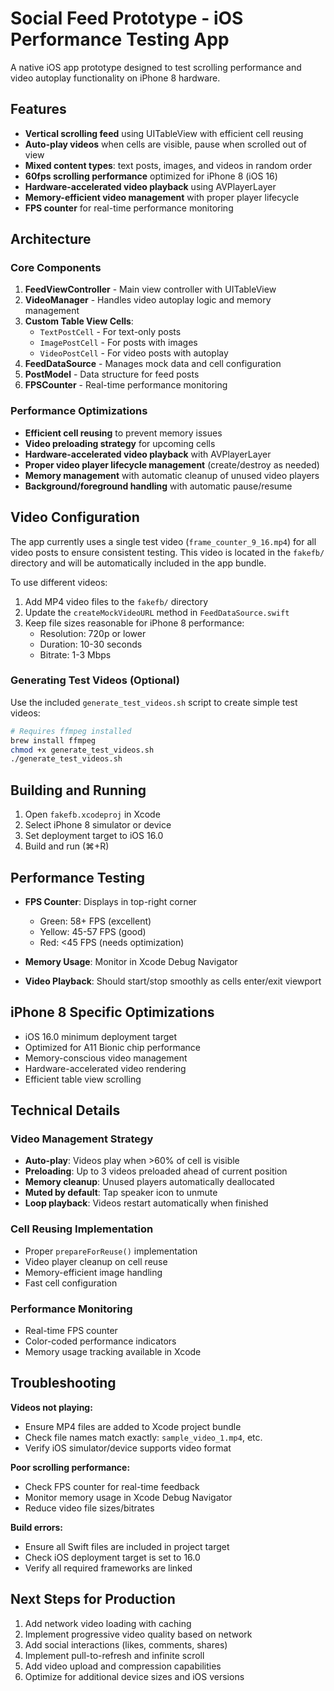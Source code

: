 # Social Feed Prototype - iOS Performance Testing App

A native iOS app prototype designed to test scrolling performance and video autoplay functionality on iPhone 8 hardware.

## Features

- **Vertical scrolling feed** using UITableView with efficient cell reusing
- **Auto-play videos** when cells are visible, pause when scrolled out of view
- **Mixed content types**: text posts, images, and videos in random order
- **60fps scrolling performance** optimized for iPhone 8 (iOS 16)
- **Hardware-accelerated video playback** using AVPlayerLayer
- **Memory-efficient video management** with proper player lifecycle
- **FPS counter** for real-time performance monitoring

## Architecture

### Core Components

1. **FeedViewController** - Main view controller with UITableView
2. **VideoManager** - Handles video autoplay logic and memory management
3. **Custom Table View Cells**:
   - `TextPostCell` - For text-only posts
   - `ImagePostCell` - For posts with images
   - `VideoPostCell` - For video posts with autoplay
4. **FeedDataSource** - Manages mock data and cell configuration
5. **PostModel** - Data structure for feed posts
6. **FPSCounter** - Real-time performance monitoring

### Performance Optimizations

- **Efficient cell reusing** to prevent memory issues
- **Video preloading strategy** for upcoming cells
- **Hardware-accelerated video playback** with AVPlayerLayer
- **Proper video player lifecycle management** (create/destroy as needed)
- **Memory management** with automatic cleanup of unused video players
- **Background/foreground handling** with automatic pause/resume

## Video Configuration

The app currently uses a single test video (`frame_counter_9_16.mp4`) for all video posts to ensure consistent testing. This video is located in the `fakefb/` directory and will be automatically included in the app bundle.

To use different videos:

1. Add MP4 video files to the `fakefb/` directory
2. Update the `createMockVideoURL` method in `FeedDataSource.swift`
3. Keep file sizes reasonable for iPhone 8 performance:
   - Resolution: 720p or lower  
   - Duration: 10-30 seconds
   - Bitrate: 1-3 Mbps

### Generating Test Videos (Optional)

Use the included `generate_test_videos.sh` script to create simple test videos:

```bash
# Requires ffmpeg installed
brew install ffmpeg
chmod +x generate_test_videos.sh
./generate_test_videos.sh
```

## Building and Running

1. Open `fakefb.xcodeproj` in Xcode
2. Select iPhone 8 simulator or device
3. Set deployment target to iOS 16.0
4. Build and run (⌘+R)

## Performance Testing

- **FPS Counter**: Displays in top-right corner
  - Green: 58+ FPS (excellent)
  - Yellow: 45-57 FPS (good)
  - Red: <45 FPS (needs optimization)

- **Memory Usage**: Monitor in Xcode Debug Navigator
- **Video Playback**: Should start/stop smoothly as cells enter/exit viewport

## iPhone 8 Specific Optimizations

- iOS 16.0 minimum deployment target
- Optimized for A11 Bionic chip performance
- Memory-conscious video management
- Hardware-accelerated video rendering
- Efficient table view scrolling

## Technical Details

### Video Management Strategy

- **Auto-play**: Videos play when >60% of cell is visible
- **Preloading**: Up to 3 videos preloaded ahead of current position
- **Memory cleanup**: Unused players automatically deallocated
- **Muted by default**: Tap speaker icon to unmute
- **Loop playback**: Videos restart automatically when finished

### Cell Reusing Implementation

- Proper `prepareForReuse()` implementation
- Video player cleanup on cell reuse
- Memory-efficient image handling
- Fast cell configuration

### Performance Monitoring

- Real-time FPS counter
- Color-coded performance indicators
- Memory usage tracking available in Xcode

## Troubleshooting

**Videos not playing:**
- Ensure MP4 files are added to Xcode project bundle
- Check file names match exactly: `sample_video_1.mp4`, etc.
- Verify iOS simulator/device supports video format

**Poor scrolling performance:**
- Check FPS counter for real-time feedback
- Monitor memory usage in Xcode Debug Navigator
- Reduce video file sizes/bitrates

**Build errors:**
- Ensure all Swift files are included in project target
- Check iOS deployment target is set to 16.0
- Verify all required frameworks are linked

## Next Steps for Production

1. Add network video loading with caching
2. Implement progressive video quality based on network
3. Add social interactions (likes, comments, shares)
4. Implement pull-to-refresh and infinite scroll
5. Add video upload and compression capabilities
6. Optimize for additional device sizes and iOS versions